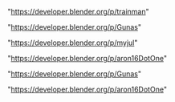 "https://developer.blender.org/p/trainman"

"https://developer.blender.org/p/Gunas"

"https://developer.blender.org/p/myjul"

"https://developer.blender.org/p/aron16DotOne"

 
"https://developer.blender.org/p/Gunas"


"https://developer.blender.org/p/aron16DotOne"


 
